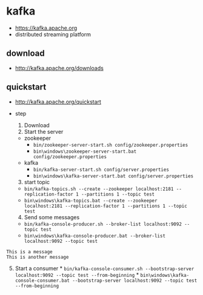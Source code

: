 # kafka
* https://kafka.apache.org
* distributed streaming platform

## download
* http://kafka.apache.org/downloads

## quickstart
* http://kafka.apache.org/quickstart
* step
  1. Download
  2. Start the server
    * zookeeper
      * `bin/zookeeper-server-start.sh config/zookeeper.properties`
      * `bin\windows\zookeeper-server-start.bat config/zookeeper.properties`
    * kafka
      * `bin/kafka-server-start.sh config/server.properties`
      * `bin\windows\kafka-server-start.bat config/server.properties`
      
  3. start topic
    * `bin/kafka-topics.sh --create --zookeeper localhost:2181 --replication-factor 1 --partitions 1 --topic test`
    * `bin\windows\kafka-topics.bat --create --zookeeper localhost:2181 --replication-factor 1 --partitions 1 --topic test`

  4. Send some messages
    * `bin/kafka-console-producer.sh --broker-list localhost:9092 --topic test`
    * `bin\windows\kafka-console-producer.bat --broker-list localhost:9092 --topic test`
```
This is a message
This is another message
```
  5. Start a consumer
    * `bin/kafka-console-consumer.sh --bootstrap-server localhost:9092 --topic test --from-beginning`
    * `bin\windows\kafka-console-consumer.bat --bootstrap-server localhost:9092 --topic test --from-beginning`
